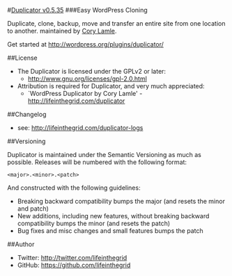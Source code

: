 #[Duplicator v0.5.35](http://lifeinthegrid.com/labs/duplicator)
###Easy WordPress Cloning

Duplicate, clone, backup, move and transfer an entire site from one location to another.
maintained by [Cory Lamle](http://twitter.com/lifeinthegrid). 

Get started at http://wordpress.org/plugins/duplicator/

##License
- The Duplicator is licensed under the GPLv2 or later:
  - http://www.gnu.org/licenses/gpl-2.0.html
- Attribution is required for Duplicator, and very much appreciated:
  - `WordPress Duplicator by Cory Lamle' - http://lifeinthegrid.com/duplicator

##Changelog
- see: http://lifeinthegrid.com/duplicator-logs

##Versioning

Duplicator is maintained under the Semantic Versioning as much as possible. Releases will be numbered with the following format:

`<major>.<minor>.<patch>`

And constructed with the following guidelines:

* Breaking backward compatibility bumps the major (and resets the minor and patch)
* New additions, including new features, without breaking backward compatibility bumps the minor (and resets the patch)
* Bug fixes and misc changes and small features bumps the patch


##Author
- Twitter: http://twitter.com/lifeinthegrid
- GitHub: https://github.com/lifeinthegrid
